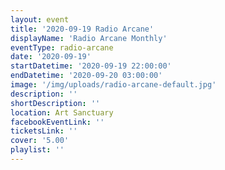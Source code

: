 ```yaml
---
layout: event
title: '2020-09-19 Radio Arcane'
displayName: 'Radio Arcane Monthly'
eventType: radio-arcane
date: '2020-09-19'
startDatetime: '2020-09-19 22:00:00'
endDatetime: '2020-09-20 03:00:00'
image: '/img/uploads/radio-arcane-default.jpg'
description: ''
shortDescription: ''
location: Art Sanctuary
facebookEventLink: ''
ticketsLink: ''
cover: '5.00'
playlist: ''
---
```

